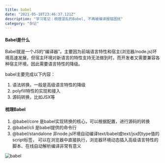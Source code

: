 ```yaml
---
title: babel
date: "2021-05-18T23:46:37.121Z"
description: "学习笔记：梳理混乱的Babel, 不再被编译报错困扰"
category: "杂记"
---
```


#### Babel是什么
  Babel就是一个JS的“编译器”。主要因为前端语言特性和宿主(浏览器/node.js)环境高速发展，但宿主环境对新语言的特性支持无法做到时，而开发者又需要兼容各种宿主环境，因此需要语言特性的降级。

  babel主要完成以下内容：
   1. 语法转换，一般是高级语言特性的降级
   2. polyfill特性的实现和接入
   3. 源码转换，比如JSX等
   
#### 梳理Babel

1. @babel/core 是babel实现转换的核心，可以根据配置，进行源码的转换
2. @babel/cli 是babel提供的命令行
3. @babel/standalone 非node.js环境自动编译text/babel或text/jsx的type值的script标签， 可以在浏览器中直接执行，浏览器环境动态插入高级语言特性的脚本、在线自动解析编译非常有意义


![babel](https://s0.lgstatic.com/i/image2/M01/04/5A/Cip5yF_tojyAfvQeAAMW8bbGBAY698.png)



